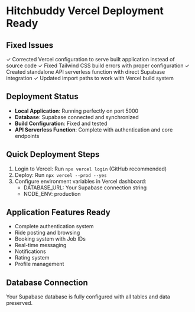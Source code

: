 # Hitchbuddy Vercel Deployment Ready

## Fixed Issues
✓ Corrected Vercel configuration to serve built application instead of source code
✓ Fixed Tailwind CSS build errors with proper configuration
✓ Created standalone API serverless function with direct Supabase integration
✓ Updated import paths to work with Vercel build system

## Deployment Status
- **Local Application**: Running perfectly on port 5000
- **Database**: Supabase connected and synchronized
- **Build Configuration**: Fixed and tested
- **API Serverless Function**: Complete with authentication and core endpoints

## Quick Deployment Steps
1. Login to Vercel: Run `npx vercel login` (GitHub recommended)
2. Deploy: Run `npx vercel --prod --yes`
3. Configure environment variables in Vercel dashboard:
   - DATABASE_URL: Your Supabase connection string
   - NODE_ENV: production

## Application Features Ready
- Complete authentication system
- Ride posting and browsing
- Booking system with Job IDs
- Real-time messaging
- Notifications
- Rating system
- Profile management

## Database Connection
Your Supabase database is fully configured with all tables and data preserved.